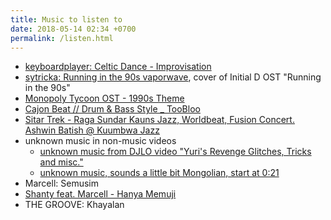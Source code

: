 ```yaml
---
title: Music to listen to
date: 2018-05-14 02:34 +0700
permalink: /listen.html
---
```


- [keyboardplayer: Celtic Dance - Improvisation](https://www.youtube.com/watch?v=QaYS11gDhQ0)
- [sytricka: Running in the 90s vaporwave](https://soundcloud.com/sytricka/wsg-running-in-the-90s-vaporwave), cover of Initial D OST "Running in the 90s"
- [Monopoly Tycoon OST - 1990s Theme](https://www.youtube.com/watch?v=TdvWjjcS8I4&list=PLC642184314A6EBDF&index=8)
- [Cajon Beat // Drum & Bass Style _ TooBloo](https://www.youtube.com/watch?v=7MLpX104Auo)
- [Sitar Trek - Raga Sundar Kauns Jazz, Worldbeat, Fusion Concert. Ashwin Batish @ Kuumbwa Jazz](https://www.youtube.com/watch?v=UgGZWh7Z9eo)
- unknown music in non-music videos
    - [unknown music from DJLO video "Yuri's Revenge Glitches, Tricks and misc."](https://www.youtube.com/watch?v=au81LBz3eYI)
    - [unknown music, sounds a little bit Mongolian, start at 0:21](https://www.youtube.com/watch?v=zy2NhArT02o)
- Marcell: Semusim
- [Shanty feat. Marcell - Hanya Memuji](https://www.youtube.com/watch?v=egD4AsW7oOs)
- THE GROOVE: Khayalan
